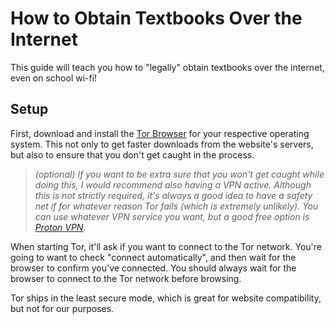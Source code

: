 # How to Obtain Textbooks Over the Internet

This guide will teach you how to "legally" obtain textbooks over the internet, even on school wi-fi!

## Setup

First, download and install the [Tor Browser](https://www.torproject.org/download/) for your respective operating system. This not only to get faster downloads from the website's servers, but also to ensure that you don't get caught in the process.

> <em>(optional) If you want to be extra sure that you won't get caught while doing this, I would recommend also having a VPN active. Although this is not strictly required, it's always a good idea to have a safety net if for whatever reason Tor fails (which is extremely unlikely). You can use whatever VPN service you want, but a good free option is [Proton VPN](https://protonvpn.com/).</em>

When starting Tor, it'll ask if you want to connect to the Tor network. You're going to want to check "connect automatically", and then wait for the browser to confirm you've connected. You should always wait for the browser to connect to the Tor network before browsing.

Tor ships in the least secure mode, which is great for website compatibility, but not for our purposes.
